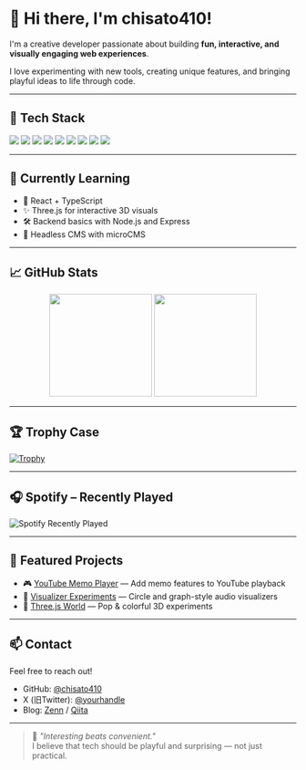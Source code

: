<!-- GitHub Profile README for chisato410 -->

# 👋 Hi there, I'm chisato410!

I'm a creative developer passionate about building **fun, interactive, and visually engaging web experiences**.

I love experimenting with new tools, creating unique features, and bringing playful ideas to life through code.

---

## 🚀 Tech Stack

<p align="left">
  <img src="https://img.shields.io/badge/HTML5-E34F26?style=flat&logo=html5&logoColor=white" />
  <img src="https://img.shields.io/badge/CSS3-1572B6?style=flat&logo=css3&logoColor=white" />
  <img src="https://img.shields.io/badge/JavaScript-F7DF1E?style=flat&logo=javascript&logoColor=black" />
  <img src="https://img.shields.io/badge/TypeScript-3178C6?style=flat&logo=typescript&logoColor=white" />
  <img src="https://img.shields.io/badge/React-20232A?style=flat&logo=react&logoColor=61DAFB" />
  <img src="https://img.shields.io/badge/Three.js-000000?style=flat&logo=three.js&logoColor=white" />
  <img src="https://img.shields.io/badge/microCMS-1E1E1E?style=flat&logoColor=white" />
  <img src="https://img.shields.io/badge/Node.js-339933?style=flat&logo=node.js&logoColor=white" />
  <img src="https://img.shields.io/badge/Express-000000?style=flat&logo=express&logoColor=white" />
</p>

---

## 🌱 Currently Learning

- 🧩 React + TypeScript
- ✨ Three.js for interactive 3D visuals
- 🛠️ Backend basics with Node.js and Express
- 📝 Headless CMS with microCMS

---

## 📈 GitHub Stats

<div align="center">
  <img height="180" src="https://github-readme-stats.vercel.app/api?username=chisato410&theme=rose&show_icons=true" />
  <img height="180" src="https://github-readme-stats.vercel.app/api/top-langs/?username=chisato410&layout=donut" />
</div>

---

## 🏆 Trophy Case

[![Trophy](https://github-profile-trophy.vercel.app/?username=chisato410&theme=oldie)](https://github.com/ryo-ma/github-profile-trophy)

---

## 🎧 Spotify – Recently Played

![Spotify Recently Played](https://spotify-recently-played-readme.vercel.app/api?user=317ml3aw5yvzqkxyip5c3cb6ya3i)

---

## 📌 Featured Projects

- 🎮 [YouTube Memo Player](https://github.com/chisato410/your-project) — Add memo features to YouTube playback
- 🧪 [Visualizer Experiments](https://github.com/chisato410/your-project) — Circle and graph-style audio visualizers
- 🌈 [Three.js World](https://github.com/chisato410/your-project) — Pop & colorful 3D experiments

---

## 📫 Contact

Feel free to reach out!

- GitHub: [@chisato410](https://github.com/chisato410)
- X (旧Twitter): [@yourhandle](https://twitter.com/yourhandle) <!-- ←必要に応じて変更 -->
- Blog: [Zenn](https://zenn.dev/) / [Qiita](https://qiita.com/) <!-- 任意で追加 -->

---

> 🔮 *"Interesting beats convenient."*  
> I believe that tech should be playful and surprising — not just practical.
